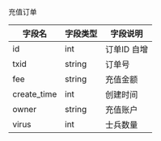 充值订单

| 字段名 | 字段类型 | 字段说明 |
|-------|-------|-------|
| id | int | 订单ID 自增 |
| txid | string | 订单号 |
| fee | string | 充值金额 |
| create_time | int | 创建时间 |
| owner | string | 充值账户 |
| virus | int | 士兵数量 |
